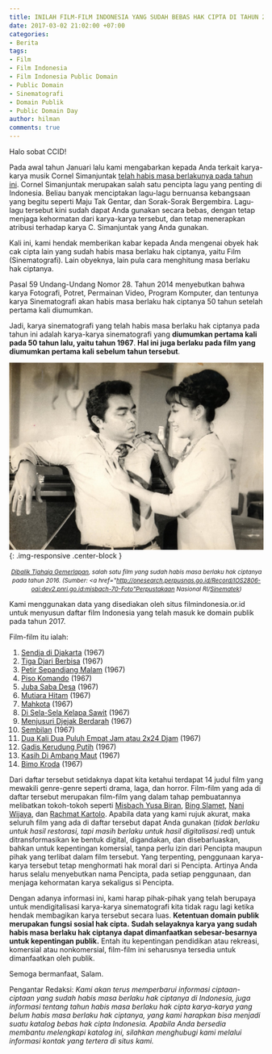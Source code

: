 ```yaml
---
title: INILAH FILM-FILM INDONESIA YANG SUDAH BEBAS HAK CIPTA DI TAHUN 2017!
date: 2017-03-02 21:02:00 +07:00
categories:
- Berita
tags:
- Film
- Film Indonesia
- Film Indonesia Public Domain
- Public Domain
- Sinematografi
- Domain Publik
- Public Domain Day
author: hilman
comments: true
---
```


Halo sobat CCID!

Pada awal tahun Januari lalu kami mengabarkan kepada Anda terkait karya-karya musik Cornel Simanjuntak [telah habis masa berlakunya pada tahun ini](http://creativecommons.or.id/2017/01/indonesia-di-hari-domain-publik-2017/). Cornel Simanjuntak merupakan salah satu pencipta lagu yang penting di Indonesia. Beliau banyak menciptakan lagu-lagu bernuansa kebangsaan yang begitu seperti Maju Tak Gentar, dan Sorak-Sorak Bergembira. Lagu-lagu tersebut kini sudah dapat Anda gunakan secara bebas, dengan tetap menjaga kehormatan dari karya-karya tersebut, dan tetap menerapkan atribusi terhadap karya C. Simanjuntak yang Anda gunakan.

Kali ini, kami hendak memberikan kabar kepada Anda mengenai obyek hak cak cipta lain yang sudah habis masa berlaku hak ciptanya, yaitu Film (Sinematografi). Lain obyeknya, lain pula cara menghitung masa berlaku hak ciptanya.

Pasal 59 Undang-Undang Nomor 28. Tahun 2014 menyebutkan bahwa karya Fotografi, Potret, Permainan Video, Program Komputer, dan tentunya karya Sinematografi akan habis masa berlaku hak ciptanya 50 tahun setelah pertama kali diumumkan.

Jadi, karya sinematografi yang telah habis masa berlaku hak ciptanya pada tahun ini adalah karya-karya sinematografi yang **diumumkan pertama kali pada 50 tahun lalu, yaitu tahun 1967**. **Hal ini juga berlaku pada film yang diumumkan pertama kali sebelum tahun tersebut**.

![dibalik-tjahaja-gemerlapan-1966.jpg](_uploads/dibalik-tjahaja-gemerlapan-1966.jpg){: .img-responsive .center-block }<center><small><i><a href="https://id.wikipedia.org/wiki/Dibalik_Tjahaja_Gemerlapan">Dibalik Tjahaja Gemerlapan</a>, salah satu film yang sudah habis masa berlaku hak ciptanya pada tahun 2016. (Sumber: <a href="http://onesearch.perpusnas.go.id/Record/IOS2806-oai:dev2.pnri.go.id:misbach-70-Foto"Perpustakaan Nasional RI</a>/<a href="http://misbach.perfilman.pnri.go.id/photograph/?box=detail&bib_id=47&hlm=1&frombox=list&search_keyword=">Sinematek</a>)</i></small></center>

Kami menggunakan data yang disediakan oleh situs filmindonesia.or.id untuk menyusun daftar film Indonesia yang telah masuk ke domain publik pada tahun 2017.

Film-film itu ialah:
1.	[Sendja di Djakarta](http://filmindonesia.or.id/movie/title/lf-s016-67-058379_sendja-di-djakarta) (1967)
2.	[Tiga Djari Berbisa](http://filmindonesia.or.id/movie/title/lf-t016-67-434286_tiga-djari-berbisa) (1967)
3.	[Petir Sepandjang Malam](http://filmindonesia.or.id/movie/title/lf-p020-67-703712_petir-sepandjang-malam) (1967)
4.	[Piso Komando](http://filmindonesia.or.id/movie/title/lf-p011-67-220913_piso-komando) (1967)
5.	[Juba Saba Desa](http://filmindonesia.or.id/movie/title/lf-j012-67-611239_juda-saba-desa) (1967)
6.	[Mutiara Hitam](http://filmindonesia.or.id/movie/title/lf-m012-67-832463_mutiara-hitam) (1967)
7.	[Mahkota](http://filmindonesia.or.id/movie/title/lf-m007-67-847644_mahkota) (1967)
8.	[Di Sela-Sela Kelapa Sawit](http://filmindonesia.or.id/movie/title/lf-d022-67-790633_disela-sela-kelapa-sawit) (1967)
9.	[Menjusuri Djejak Berdarah](http://filmindonesia.or.id/movie/title/lf-m024-67-583721_menjusuri-djedjak-berdarah) (1967)
10.	[Sembilan](http://filmindonesia.or.id/movie/title/lf-s008-67-395879_sembilan) (1967)
11.	[Dua Kali Dua Puluh Empat Jam atau 2x24 Djam](http://filmindonesia.or.id/movie/title/lf-d032-67-682449_dua-kali-duapuluh-empat-djam-2-x-24-djam) (1967)
12.	[Gadis Kerudung Putih](http://filmindonesia.or.id/movie/title/lf-g018-67-721804_gadis-kerudung-putih) (1967)
13.	[Kasih Di Ambang Maut](http://filmindonesia.or.id/movie/title/lf-k017-67-075793_kasih-diambang-maut) (1967)
14.	[Bimo Kroda](http://filmindonesia.or.id/movie/title/lf-b009-67-871010_bimo-kroda) (1967)

Dari daftar tersebut setidaknya dapat kita ketahui terdapat 14 judul film yang mewakili genre-genre seperti drama, laga, dan horror. Film-film yang ada di daftar tersebut merupakan film-film yang dalam tahap pembuatannya melibatkan tokoh-tokoh seperti [Misbach Yusa Biran](https://id.wikipedia.org/wiki/Misbach_Yusa_Biran), [Bing Slamet](https://id.wikipedia.org/wiki/Bing_Slamet), [Nani Wijaya](https://id.wikipedia.org/wiki/Nani_Widjaja), dan [Rachmat Kartolo](https://id.wikipedia.org/wiki/Rachmat_Kartolo). Apabila data yang kami rujuk akurat, maka seluruh film yang ada di daftar tersebut dapat Anda gunakan (*tidak berlaku untuk hasil restorasi, tapi masih berlaku untuk hasil digitalisasi*.red) untuk ditransformasikan ke bentuk digital, digandakan, dan disebarluaskan, bahkan untuk kepentingan komersial, tanpa perlu izin dari Pencipta maupun pihak yang terlibat dalam film tersebut. Yang terpenting, penggunaan karya-karya tersebut tetap menghormati hak moral dari si Pencipta. Artinya Anda harus selalu menyebutkan nama Pencipta, pada setiap penggunaan, dan menjaga kehormatan karya sekaligus si Pencipta.

Dengan adanya informasi ini, kami harap pihak-pihak yang telah berupaya untuk mendigitalisasi karya-karya sinematografi kita tidak ragu lagi ketika hendak membagikan karya tersebut secara luas. **Ketentuan domain publik merupakan fungsi sosial hak cipta.** **Sudah selayaknya karya yang sudah habis masa berlaku hak ciptanya dapat dimanfaatkan sebesar-besarnya untuk kepentingan publik.** Entah itu kepentingan pendidikan atau rekreasi, komersial atau nonkomersial, film-film ini seharusnya tersedia untuk dimanfaatkan oleh publik.
 
Semoga bermanfaat,
Salam.

Pengantar Redaksi: *Kami akan terus memperbarui informasi ciptaan-ciptaan yang sudah habis masa berlaku hak ciptanya di Indonesia, juga informasi tentang tahun habis masa berlaku hak cipta karya-karya yang belum habis masa berlaku hak ciptanya, yang kami harapkan bisa menjadi suatu katalog bebas hak cipta Indonesia. Apabila Anda bersedia membantu melengkapi katalog ini, silahkan menghubugi kami melalui informasi kontak yang tertera di situs kami.*
